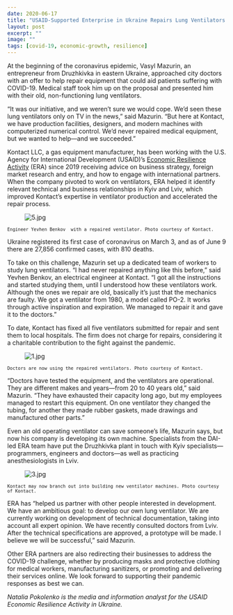 ```yaml
---
date: 2020-06-17
title: "USAID-Supported Enterprise in Ukraine Repairs Lung Ventilators for Use in COVID-19 Crisis"
layout: post
excerpt: ""
image: ""
tags: [covid-19, economic-growth, resilience]
---
```

<p>At the beginning of the coronavirus epidemic, Vasyl Mazurin, an entrepreneur from Druzhkivka in eastern Ukraine, approached city doctors with an offer to help repair equipment that could aid patients suffering with COVID-19. Medical staff took him up on the proposal and presented him with their old, non-functioning lung ventilators.</p><p>“It was our initiative, and we weren’t sure we would cope. We’d seen these lung ventilators only on TV in the news,” said Mazurin. “But here at Kontact, we have production facilities, designers, and modern machines with computerized numerical control. We’d never repaired medical equipment, but we wanted to help—and we succeeded.”</p><p>Kontact LLC, a gas equipment manufacturer, has been working with the U.S. Agency for International Development (USAID)’s <a href="https://www.dai.com/our-work/projects/ukraine-economic-resilience-activity">Economic Resilience Activity</a> (ERA) since 2019 receiving advice on business strategy, foreign market research and entry, and how to engage with international partners. When the company pivoted to work on ventilators, ERA helped it identify relevant technical and business relationships in Kyiv and Lviv, which improved Kontact’s expertise in ventilator production and accelerated the repair process.</p><figure class="kg-card kg-image-card"><img src="https://pubs.ghost.io/uploads/5.jpg" class="kg-image" alt="5.jpg" loading="lazy"></figure><p><code><code>Engineer Yevhen Benkov  with a repaired ventilator. Photo courtesy of Kontact.</code></code></p><p>Ukraine registered its first case of coronavirus on March 3, and as of June 9 there are 27,856 confirmed cases, with 810 deaths.</p><p>To take on this challenge, Mazurin set up a dedicated team of workers to study lung ventilators. “I had never repaired anything like this before,” said Yevhen Benkov, an electrical engineer at Kontact. “I got all the instructions and started studying them, until I understood how these ventilators work. Although the ones we repair are old, basically it’s just that the mechanics are faulty. We got a ventilator from 1980, a model called PO-2. It works through active inspiration and expiration. We managed to repair it and gave it to the doctors.”</p><p>To date, Kontact has fixed all five ventilators submitted for repair and sent them to local hospitals. The firm does not charge for repairs, considering it a charitable contribution to the fight against the pandemic.</p><figure class="kg-card kg-image-card"><img src="https://pubs.ghost.io/uploads/1.jpg" class="kg-image" alt="1.jpg" loading="lazy"></figure><p><code><code>Doctors are now using the repaired ventilators. Photo courtesy of Kontact.</code></code></p><p>“Doctors have tested the equipment, and the ventilators are operational. They are different makes and years—from 20 to 40 years old,” said Mazurin. “They have exhausted their capacity long ago, but my employees managed to restart this equipment. On one ventilator they changed the tubing, for another they made rubber gaskets, made drawings and manufactured other parts.”</p><p>Even an old operating ventilator can save someone’s life, Mazurin says, but now his company is developing its own machine. Specialists from the DAI-led ERA team have put the Druzhkivka plant in touch with Kyiv specialists—programmers, engineers and doctors—as well as practicing anesthesiologists in Lviv.</p><figure class="kg-card kg-image-card"><img src="https://pubs.ghost.io/uploads/3.jpg" class="kg-image" alt="3.jpg" loading="lazy"></figure><p><code><code>Kontact may now branch out into building new ventilator machines. Photo courtesy of Kontact.</code></code></p><p>ERA has “helped us partner with other people interested in development. We have an ambitious goal: to develop our own lung ventilator. We are currently working on development of technical documentation, taking into account all expert opinion. We have recently consulted doctors from Lviv. After the technical specifications are approved, a prototype will be made. I believe we will be successful,” said Mazurin.</p><p>Other ERA partners are also redirecting their businesses to address the COVID-19 challenge, whether by producing masks and protective clothing for medical workers, manufacturing sanitizers, or promoting and delivering their services online. We look forward to supporting their pandemic responses as best we can.</p><p><em>Natalia Pokolenko is the media and information analyst for the USAID Economic Resilience Activity in Ukraine.</em></p>
  
